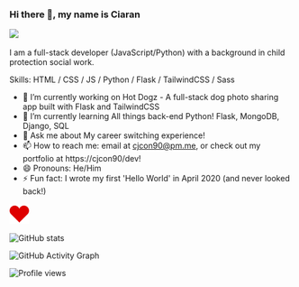 ### Hi there 👋, my name is Ciaran
![](https://res.cloudinary.com/cjcon90/image/upload/v1614620521/github_readme/cjcon90_Logo.png)

I am a full-stack developer (JavaScript/Python) with a background in child protection social work.

Skills: HTML / CSS / JS / Python / Flask / TailwindCSS / Sass

- 🔭 I’m currently working on Hot Dogz  - A full-stack dog photo sharing app built with Flask and TailwindCSS 
- 🌱 I’m currently learning All things back-end Python! Flask, MongoDB, Django, SQL 
- 💬 Ask me about My career switching experience! 
- 📫 How to reach me: email at cjcon90@pm.me, or check out my portfolio at https://cjcon90/dev! 
- 😄 Pronouns: He/Him 
- ⚡ Fun fact: I wrote my first 'Hello World' in April 2020 (and never looked back!) 

<a href='https://docs.github.com/en/github/supporting-the-open-source-community-with-github-sponsors'><img src='https://raw.githubusercontent.com/acervenky/animated-github-badges/master/assets/sponsorbadge.gif' width='35' height='35'></a> 

![GitHub stats](https://github-readme-stats.vercel.app/api?username=cjcon90&show_icons=true&count_private=true)  

![GitHub Activity Graph](https://activity-graph.herokuapp.com/graph?username=cjcon90)  

![Profile views](https://gpvc.arturio.dev/cjcon90)  
